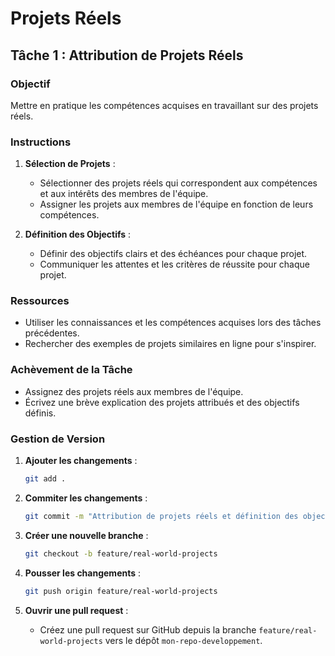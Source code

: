 
# Projets Réels

## Tâche 1 : Attribution de Projets Réels

### Objectif
Mettre en pratique les compétences acquises en travaillant sur des projets réels.

### Instructions
1. **Sélection de Projets** :
    - Sélectionner des projets réels qui correspondent aux compétences et aux intérêts des membres de l'équipe.
    - Assigner les projets aux membres de l'équipe en fonction de leurs compétences.

2. **Définition des Objectifs** :
    - Définir des objectifs clairs et des échéances pour chaque projet.
    - Communiquer les attentes et les critères de réussite pour chaque projet.

### Ressources
- Utiliser les connaissances et les compétences acquises lors des tâches précédentes.
- Rechercher des exemples de projets similaires en ligne pour s'inspirer.

### Achèvement de la Tâche
- Assignez des projets réels aux membres de l'équipe.
- Écrivez une brève explication des projets attribués et des objectifs définis.

### Gestion de Version
1. **Ajouter les changements** :
    ```bash
    git add .
    ```

2. **Commiter les changements** :
    ```bash
    git commit -m "Attribution de projets réels et définition des objectifs"
    ```

3. **Créer une nouvelle branche** :
    ```bash
    git checkout -b feature/real-world-projects
    ```

4. **Pousser les changements** :
    ```bash
    git push origin feature/real-world-projects
    ```

5. **Ouvrir une pull request** :
    - Créez une pull request sur GitHub depuis la branche `feature/real-world-projects` vers le dépôt `mon-repo-developpement`.
